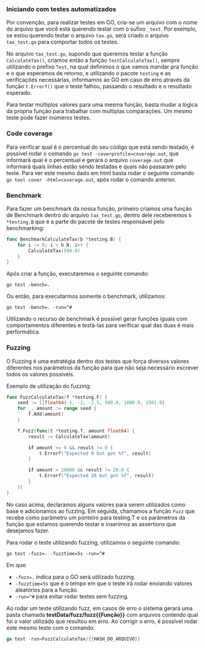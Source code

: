 ### Iniciando com testes automatizados

Por convenção, para realizar testes em GO, cria-se um arquivo com o nome do arquivo que você está querendo testar com
o sufixo `_test`. Por exemplo, se estou querendo testar o arquivo `tax.go`, será criado o arquivo `tax_test.go` para
comportar todos os testes.

No arquivo `tax_test.go`, supondo que queremos testar a função `CalculateTax()`, criamos então a função
`TestCalculateTax()`, sempre utilizando o prefixo `Test`, na qual definimos o que vamos mandar pra função e o que
esperamos de retorno, e utilizando o pacote `testing` e as verificações necessárias, informamos ao GO em caso de erro
através da função `t.Errorf()` que o teste falhou, passando o resultado e o resultado esperado.

Para testar múltiplos valores para uma mesma função, basta mudar a lógica da própria função para trabalhar com multiplas
comparações. Um mesmo teste pode fazer inúmeros testes.

### Code coverage

Para verificar qual é o percentual do seu código que está sendo testado, é possível rodar o comando
`go test -coverprofile=coverage.out`, que informará qual é o percentual e gerará o arquivo `coverage.out` que informará
quais linhas estão sendo testadas e quais não passaram pelo teste. Para ver este mesmo dado em html basta rodar o
seguinte comando `go tool cover -html=coverage.out`, após rodar o comando anterior.

### Benchmark

Para fazer um benchmark da nossa função, primeiro criamos uma função de Benchmark dentro do arquivo `tax_test.go`,
dentro dele receberemos `b *testing.B` que é a parte do pacote de testes responsável pelo benchmarking:

```GO
func BenchmarkCalculateTax(b *testing.B) {
	for i := 0; i < b.N; i++ {
		CalculateTax(500.0)
	}
}
```

Após criar a função, executaremos o seguinte comando:

```SHELL
go test -bench=.
```
Ou então, para executarmos somente o benchmark, utilizamos:

```SHELL
go test -bench=. -run=^#
```

Utilizando o recurso de benchmark é possível gerar funções iguais com comportamentos diferentes e testá-las para
verificar qual das duas é mais performática.

### Fuzzing

O Fuzzing é uma estratégia dentro dos testes que força diversos valores diferentes nos parâmetros da função para que não
seja necessário escrever todos os valores possíveis.

Exemplo de utilização do fuzzing:

```GO
func FuzzCalculateTax(f *testing.F) {
	seed := []float64{-1, -2, -2.5, 500.0, 1000.0, 1501.0}
	for _, amount := range seed {
		f.Add(amount)
	}

	f.Fuzz(func(t *testing.T, amount float64) {
		result := CalculateTax(amount)

		if amount <= 0 && result != 0 {
			t.Errorf("Expected 0 but got %f", result)
		}

		if amount > 20000 && result != 20.0 {
			t.Errorf("Expected 20 but got %f", result)
		}
	})
}
```

No caso acima, declaramos alguns valores para serem utilizados como base e adicionamos ao fuzzing. Em seguida, chamamos
a função `Fuzz` que recebe como parâmetro um ponteiro para testing.T e os parâmetros da função que estamos querendo
testar e inserimos as assertions que desejamos fazer.

Para rodar o teste utilizando fuzzing, utilizamos o seguinte comando:

```SHELL
go test -fuzz=. -fuzztime=5s -run=^#
```
Em que:

- `-fuzz=.` indica para o GO será utilizado fuzzing.
- `-fuzztime=5s` que é o tempo em que o teste irá rodar enviando valores aleatórios para a função.
- `-run=^#` para evitar rodar testes sem fuzzing.

Ao rodar um teste utilizando fuzz, em casos de erro o sistema gerará uma pasta chamada **testData/fuzz/fuzz{{Função}}**
com arquivos contendo qual foi o valor utilizado que resultou em erro. Ao corrigir o erro, é possível rodar este mesmo
teste com o comando:

```GO
go test -run=FuzzCalculateTax/{{HASH_DO_ARQUIVO}}
```